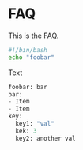 # FAQ
This is the FAQ.

``` bash
#!/bin/bash
echo "foobar"
```
Text
``` python
foobar: bar
bar:
- Item
- Item
key:
  key1: "val"
  kek: 3
  key2: another val
```
